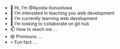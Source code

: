 - 👋 Hi, I’m @Ayoola-itunuoluwa
- 👀 I’m interested in teaching you web development
- 🌱 I’m currently learning web development
- 💞️ I’m looking to collaborate on git hub
- 📫 How to reach me ...
- 😄 Pronouns: ...
- ⚡ Fun fact: ...

<!---
Ayoola-itunuoluwa/Ayoola-itunuoluwa is a ✨ special ✨ repository because its `README.md` (this file) appears on your GitHub profile.
You can click the Preview link to take a look at your changes.
--->
